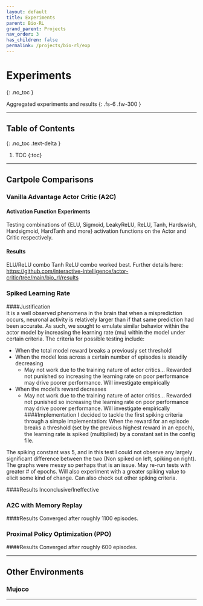 ```yaml
---
layout: default
title: Experiments
parent: Bio-RL
grand_parent: Projects
nav_order: 3
has_children: false
permalink: /projects/bio-rl/exp
---
```


# Experiments
{: .no_toc }

Aggregated experiments and results
{: .fs-6 .fw-300 }

---

## Table of Contents
{: .no_toc .text-delta }

1. TOC
{:toc}

---
## Cartpole Comparisons

### Vanilla Advantage Actor Critic (A2C)
#### Activation Function Experiments
Testing combinations of {ELU, Sigmoid, LeakyReLU, ReLU, Tanh, Hardswish, Hardsigmoid, HardTanh and more} activation functions
on the Actor and Critic respectively.
#### Results
ELU/ReLU combo
Tanh ReLU combo
worked best. 
Further details here: https://github.com/interactive-intelligence/actor-critic/tree/main/bio_rl/results

### Spiked Learning Rate
####Justification  
It is a well observed phenomena in the brain that when a misprediction occurs, neuronal activity is relatively larger than if that same prediction had been accurate. As such, we sought to emulate similar behavior within the actor model by increasing the learning rate (mu) within the model under certain criteria. The criteria for possible testing include:  
- When the total model reward breaks a previously set threshold
- When the model loss across a certain number of episodes is steadily decreasing
  - May not work due to the training nature of actor critics… Rewarded not punished so increasing the learning rate on poor performance may drive poorer performance. Will investigate empirically
- When the model’s reward decreases
    - May not work due to the training nature of actor critics… Rewarded not punished so increasing the learning rate on poor performance may drive poorer performance. Will investigate empirically
####Implementation
I decided to tackle the first spiking criteria through a simple implementation: When the reward for an episode breaks a threshold (set by the previous highest reward in an epoch), the learning rate is spiked (multiplied) by a constant set in the config file.

The spiking constant was 5, and in this test I could not observe any largely significant difference between the two (Non spiked on left, spiking on right). The graphs were messy so perhaps that is an issue. May re-run tests with greater # of epochs. Will also experiment with a greater spiking value to elicit some kind of change. Can also check out other spiking criteria.

####Results
Inconclusive/Ineffective

### A2C with Memory Replay
####Results
Converged after roughly 1100 episodes.

### Proximal Policy Optimization (PPO)

####Results
Converged after roughly 600 episodes.

---

## Other Environments

### Mujoco

---
